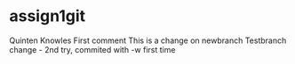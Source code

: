 # assign1git
Quinten Knowles
First comment
This is a change on newbranch
Testbranch change - 2nd try, commited with -w first time